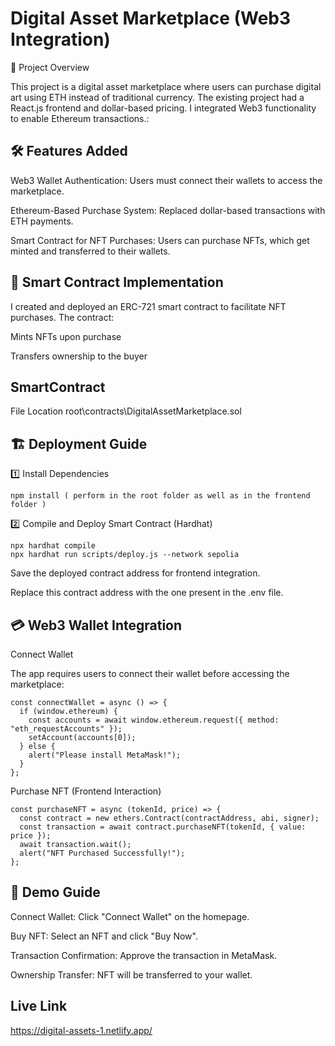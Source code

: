 # Digital Asset Marketplace (Web3 Integration)

🚀 Project Overview

This project is a digital asset marketplace where users can purchase digital art using ETH instead of traditional currency. The existing project had a React.js frontend and dollar-based pricing. I integrated Web3 functionality to enable Ethereum transactions.:

## 🛠️ Features Added

Web3 Wallet Authentication: Users must connect their wallets to access the marketplace.

Ethereum-Based Purchase System: Replaced dollar-based transactions with ETH payments.

Smart Contract for NFT Purchases: Users can purchase NFTs, which get minted and transferred to their wallets.

## 📜 Smart Contract Implementation

I created and deployed an ERC-721 smart contract to facilitate NFT purchases. The contract:

Mints NFTs upon purchase

Transfers ownership to the buyer

## SmartContract

File Location  root\contracts\DigitalAssetMarketplace.sol


## 🏗️ Deployment Guide

1️⃣ Install Dependencies
```shell
npm install ( perform in the root folder as well as in the frontend folder )
```

2️⃣ Compile and Deploy Smart Contract (Hardhat)

```shell
npx hardhat compile
npx hardhat run scripts/deploy.js --network sepolia
```
Save the deployed contract address for frontend integration.

Replace this contract address with the one present in the .env file.


## 💳 Web3 Wallet Integration

Connect Wallet

The app requires users to connect their wallet before accessing the marketplace:

```shell
const connectWallet = async () => {
  if (window.ethereum) {
    const accounts = await window.ethereum.request({ method: "eth_requestAccounts" });
    setAccount(accounts[0]);
  } else {
    alert("Please install MetaMask!");
  }
};
```

Purchase NFT (Frontend Interaction)

```shell
const purchaseNFT = async (tokenId, price) => {
  const contract = new ethers.Contract(contractAddress, abi, signer);
  const transaction = await contract.purchaseNFT(tokenId, { value: price });
  await transaction.wait();
  alert("NFT Purchased Successfully!");
};
```

## 🎥 Demo Guide

Connect Wallet: Click "Connect Wallet" on the homepage.

Buy NFT: Select an NFT and click "Buy Now".

Transaction Confirmation: Approve the transaction in MetaMask.

Ownership Transfer: NFT will be transferred to your wallet.

## Live Link
https://digital-assets-1.netlify.app/







